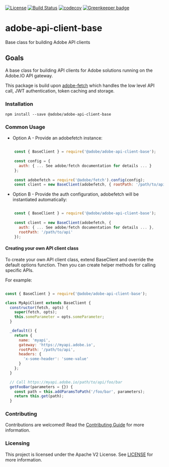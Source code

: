 [![License](https://img.shields.io/badge/License-Apache%202.0-blue.svg)](https://opensource.org/licenses/Apache-2.0) 
[![Build Status](https://travis-ci.org/adobe/adobe-api-client-base.svg?branch=master)](https://travis-ci.com/adobe/adobe-api-client-base)
[![codecov](https://codecov.io/gh/adobe/adobe-api-client-base/branch/master/graph/badge.svg)](https://codecov.io/gh/adobe/adobe-api-client-base)
[![Greenkeeper badge](https://badges.greenkeeper.io/adobe/adobe-api-client-base.svg)](https://greenkeeper.io/)

# adobe-api-client-base

Base class for building Adobe API clients

## Goals

A base class for building API clients for Adobe solutions running on the Adobe.IO API gateway. 

This package is build upon [adobe-fetch](https://github.com/adobe/adobe-fetch) which handles the low level API call, JWT authentication, token caching and storage.  

### Installation

```
npm install --save @adobe/adobe-api-client-base
```

### Common Usage

* Option A - Provide an adobefetch instance:

```javascript

    const { BaseClient } = require('@adobe/adobe-api-client-base');
    
    const config = { 
      auth: { ... See adobe/fetch documentation for details ... }
    };
    
    const adobefetch = require('@adobe/fetch').config(config);
    const client = new BaseClient(adobefetch, { rootPath: '/path/to/api' });

```

* Option B - Provide the auth configuration, adobefetch will be instantiated automatically:

```javascript

    const { BaseClient } = require('@adobe/adobe-api-client-base');
    
    const client = new BaseClient(adobefetch, { 
      auth: { ... See adobe/fetch documentation for details ... }, 
      rootPath: '/path/to/api' 
    });

```

#### Creating your own API client class 

To create your own API client class, extend BaseClient and override the default options function.
Then you can create helper methods for calling specific APIs. 

For example:

```javascript

const { BaseClient } = require('@adobe/adobe-api-client-base');

class MyApiClient extends BaseClient {
  constructor(fetch, opts) {
    super(fetch, opts);
    this.someParameter = opts.someParameter;
  }

  _default() {
    return {
      name: 'myapi',
      gateway: 'https://myapi.adobe.io',
      rootPath: '/path/to/api',
      headers: {
        'x-some-header': 'some-value'
      }
    };
  }

  // Call https://myapi.adobe.io/path/to/api/foo/bar 
  getFooBar(parameters = {}) {
    const path = this.addParamsToPath('/foo/bar', parameters);
    return this.get(path);
  }
```

### Contributing

Contributions are welcomed! Read the [Contributing Guide](.github/CONTRIBUTING.md) for more information.

### Licensing

This project is licensed under the Apache V2 License. See [LICENSE](LICENSE) for more information.
